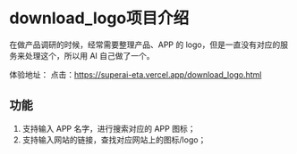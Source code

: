 # download_logo项目介绍

在做产品调研的时候，经常需要整理产品、APP 的 logo，但是一直没有对应的服务来处理这个，所以用 AI 自己做了一个。

体验地址：
点击：https://superai-eta.vercel.app/download_logo.html

## 功能
1. 支持输入 APP 名字，进行搜索对应的 APP 图标；
2. 支持输入网站的链接，查找对应网站上的图标/logo；

